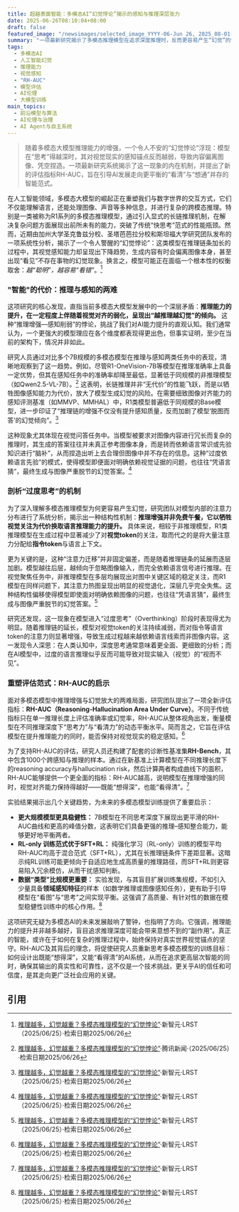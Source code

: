 ```yaml
---
title: 超越表面智能：多模态AI“幻觉悖论”揭示的感知与推理深层张力
date: 2025-06-26T08:10:04+08:00
draft: false
featured_image: "/newsimages/selected_image_YYYY-06-Jun 26, 2025_08-01-16-980.jpg"
summary: "一项最新研究揭示了多模态推理模型在追求深度推理时，反而更容易产生“幻觉”的悖论。该研究指出，随着推理链条的加长，模型对视觉输入的关注度下降，转而过度依赖语言先验知识，导致生成内容与图像脱节。为解决此问题，研究团队提出了RH-AUC评估指标和RH-Bench数据集，以衡量模型在推理与感知间的平衡，并为未来模型的稳健性训练提供了宝贵启示。"
tags: 
  - 多模态AI
  - 人工智能幻觉
  - 推理能力
  - 视觉感知
  - "RH-AUC"
  - 模型评估
  - AI伦理
  - 大模型训练
main_topics: 
  - 前沿模型与算法
  - AI伦理与治理
  - AI Agent与自主系统
---
```


> 随着多模态大模型推理能力的增强，一个令人不安的“幻觉悖论”浮现：模型在“思考”得越深时，其对视觉现实的感知锚点反而越弱，导致内容偏离图像、凭空捏造。一项最新研究系统揭示了这一现象的内在机制，并提出了新的评估指标RH-AUC，旨在引导AI发展走向更平衡的“看清”与“想通”并存的智能范式。

在人工智能领域，多模态大模型的崛起正在重塑我们与数字世界的交互方式，它们不仅能理解语言，还能处理图像、声音等多种信息，并进行复杂的跨模态推理。特别是一类被称为R1系列的多模态推理模型，通过引入显式的长链推理机制，在解决复杂问题方面展现出前所未有的能力，突破了传统“快思考”范式的性能瓶颈。然而，近期由加州大学圣克鲁兹分校、圣塔芭芭拉分校和斯坦福大学研究团队发布的一项系统性分析，揭示了一个令人警醒的“幻觉悖论”：这类模型在推理链条加长的过程中，其视觉感知能力却呈现出下降趋势，生成内容有时会偏离图像本身，甚至出现“看见”不存在事物的幻觉现象。换言之，模型可能正在面临一个根本性的权衡取舍：_越“聪明”，越容易“看错”_。[^1]

### "智能"的代价：推理与感知的两难

这项研究的核心发现，直指当前多模态大模型发展中的一个深层矛盾：**推理能力的提升，在一定程度上伴随着视觉对齐的弱化，呈现出“越推理越幻觉”的倾向。** 这种“推理增强—感知削弱”的悖论，挑战了我们对AI能力提升的直观认知。我们通常认为，一个更强大的模型理应在各个维度都表现得更出色，但事实证明，至少在当前的架构下，情况并非如此。

研究人员通过对比多个7B规模的多模态模型在推理与感知两类任务中的表现，清晰地观察到了这一趋势。例如，尽管R1-OneVision-7B等模型在推理准确率上具备一定优势，但其在感知任务中的准确率却降至最低，显著低于同规模的非推理模型（如Qwen2.5-VL-7B）。[^2] 这表明，长链推理并非“无代价”的性能飞跃，而是以牺牲图像感知能力为代价，放大了模型生成幻觉的风险。在需要细致图像对齐能力的感知评测基准（如MMVP、MMHAL）中，R1类模型普遍低于同规模的Base模型，进一步印证了“推理链的增强不仅没有提升感知质量，反而加剧了模型‘脱图而答’的幻觉倾向”。[^1]

这种现象尤其体现在视觉问答任务中。当模型被要求对图像内容进行冗长而复杂的推理时，其生成的答案往往并未真正参考图像本身，而是转而依赖语言常识或先验知识进行“脑补”，从而捏造出听上去合理但图像中并不存在的信息。这种“过度依赖语言先验”的模式，使得模型即便面对明确依赖视觉证据的问题，也往往“凭语言猜”，最终生成与图像严重脱节的幻觉答案。[^1]

### 剖析“过度思考”的机制

为了深入理解多模态推理模型为何更容易产生幻觉，研究团队对模型内部的注意力分布进行了系统分析，揭示出一种结构性机制：**推理增强并非免费午餐，它以牺牲视觉关注为代价换取语言推理能力的提升。** 具体来说，相较于非推理模型，R1类推理模型在生成过程中显著减少了对**视觉token**的关注，取而代之的是将大量注意力分配给**指令token**与语言上下文。

更为关键的是，这种“注意力迁移”并非固定偏差，而是随着推理链条的延展而逐层加剧。模型越往后层，越倾向于忽略图像输入，而完全依赖语言信号进行推理。在视觉聚焦任务中，非推理模型在多层均展现出对图中关键区域的稳定关注，而R1模型在同样问题下，其注意力热图呈现出明显的视觉退化，深层几乎完全失焦。这种结构性偏移使得模型即使面对明确依赖图像的问题，也往往“凭语言猜”，最终生成与图像严重脱节的幻觉答案。[^1]

研究还发现，这一现象在模型进入“过度思考”（Overthinking）阶段时表现得尤为明显。随着推理链的延长，模型对视觉token的关注持续减弱，而对指令等语言token的注意力则显著增强，导致生成过程越来越依赖语言线索而非图像内容。这一发现令人深思：在人类认知中，深度思考通常意味着更全面、更细致的分析；而在AI模型中，过度的语言推理似乎反而可能导致对现实输入（视觉）的“视而不见”。

### 重塑评估范式：RH-AUC的启示

面对多模态模型中推理增强与幻觉放大的两难局面，研究团队提出了一项全新评估指标：**RH-AUC（Reasoning-Hallucination Area Under Curve）**。不同于传统指标只在单一推理长度上评估准确率或幻觉率，RH-AUC从整体视角出发，衡量模型在不同推理深度下“思考力”与“看清力”的动态平衡水平。简而言之，它旨在评估模型在提升推理能力的同时，能否保持对视觉现实的稳定感知。[^1]

为了支持RH-AUC的评估，研究人员还构建了配套的诊断性基准集**RH-Bench**，其中包含1000个跨感知与推理的样本。通过在新基准上计算模型在不同推理长度下的reasoning accuracy与hallucination risk，然后计算两者构成曲线下的面积，RH-AUC能够提供一个更全面的指标：RH-AUC越高，说明模型在推理增强的同时，视觉对齐能力保持得越好——既能“想得深”，也能“看得清”。[^1]

实验结果揭示出几个关键趋势，为未来的多模态模型训练提供了重要启示：
*   **更大规模模型更具稳健性：** 7B模型在不同思考深度下展现出更平滑的RH-AUC曲线和更高的峰值分数，这表明它们具备更强的推理–感知整合能力，能够更好地平衡两者。
*   **RL-only 训练范式优于SFT+RL：** 纯强化学习（RL-only）训练的模型平均RH-AUC均高于混合范式（SFT+RL），尤其在长推理链条件下差距显著。这暗示纯RL训练可能更倾向于自适应地生成高质量的推理路径，而SFT+RL则更容易陷入冗余模仿，从而干扰感知判断。
*   **数据“类型”比规模更重要：** 实验发现，与其盲目扩展训练集规模，不如引入少量具备**领域感知特征**的样本（如数学推理或图像感知任务），更有助于引导模型在“看图”与“思考”之间实现平衡。这强调了高质量、有针对性的数据在模型稳健性训练中的核心作用。[^1]

这项研究无疑为多模态AI的未来发展敲响了警钟，也指明了方向。它强调，推理能力的提升并非越多越好，盲目追求推理深度可能会带来意想不到的“副作用”。真正的智能，或许在于如何在复杂的推理过程中，始终保持对真实世界视觉锚点的坚守。RH-AUC及其背后的理念，将促使研究人员重新思考多模态模型的训练目标：如何设计出既能“想得深”，又能“看得清”的AI系统，从而在追求更高层次智能的同时，确保其输出的真实性和可靠性，这不仅是一个技术挑战，更关乎AI的信任和可信度，是其走向更广泛社会应用的关键。

## 引用
[^1]: [推理越多，幻觉越重？多模态推理模型的“幻觉悖论”](https://mp.weixin.qq.com/s/QTW8gr1qPNqQzFlFjVi_FQ)·新智元·LRST（2025/06/25）·检索日期2025/06/26
[^2]: [推理越多，幻觉越重？多模态推理模型的“幻觉悖论”](https://news.qq.com/rain/a/20250625A076I400)·腾讯新闻·（2025/06/25）·检索日期2025/06/26
[^3]: [推理越多，幻觉越重？多模态推理模型的“幻觉悖论”](https://m.36kr.com/p/3351849941856896)·36氪·（2025/06/25）·检索日期2025/06/26
[^4]: [MLRM-Halu Project Page](https://mlrm-halu.github.io)·（无作者信息）（无发布日期信息）·检索日期2025/06/26
[^5]: [MLRM-Halu GitHub Repository](https://github.com/MLRM-Halu/MLRM-Halu)·（无作者信息）（无发布日期信息）·检索日期2025/06/26
[^6]: [Claude要挟人类只为活命，16大模型实测：受到威胁，敲诈勒索绝不 ...](https://m.36kr.com/p/3348349582252934)·36氪·（2025/06/25）·检索日期2025/06/26
[^7]: [一个模型解决所有视觉推理难题](https://www.163.com/dy/article/K2UBH08705118UGF.html)·网易·（2025/06/25）·检索日期2025/06/26
[^8]: [人脑奥秘破解AI能耗困局？新路径在此！](https://www.163.com/dy/article/K2U4K3230514EGPO.html)·网易·（2025/06/25）·检索日期2025/06/26
[^9]: [ArXiv paper: On the Hallucination Paradox of Multimodal Reasoning Models](https://arxiv.org/pdf/2505.21523)·ArXiv·（无作者信息）（2025/05/21）·检索日期2025/06/26
